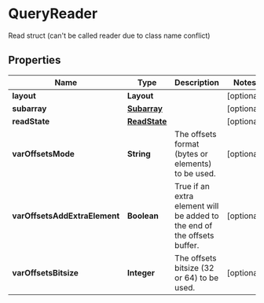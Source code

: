 

# QueryReader

Read struct (can't be called reader due to class name conflict)

## Properties

Name | Type | Description | Notes
------------ | ------------- | ------------- | -------------
**layout** | **Layout** |  |  [optional]
**subarray** | [**Subarray**](Subarray.md) |  |  [optional]
**readState** | [**ReadState**](ReadState.md) |  |  [optional]
**varOffsetsMode** | **String** | The offsets format (bytes or elements) to be used. |  [optional]
**varOffsetsAddExtraElement** | **Boolean** | True if an extra element will be added to the end of the offsets buffer. |  [optional]
**varOffsetsBitsize** | **Integer** | The offsets bitsize (32 or 64) to be used. |  [optional]



